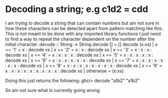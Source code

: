 
# Decoding a string; e.g c1d2 = cdd

I am trying to decode a string that can contain numbers but am not sure in how these characters can be detected apart from pattern matching like this.
This is not meant to be done with any imported library functions I just need to find a way to repeat the character dependent on the number after the initial character.
decode :: String -> String
decode [] = []
decode (x:xs)
    | x == '1' = x : decode xs
    | x == '2' = x : x : decode xs
    | x == '3' = x : x : x : decode xs
    | x == '4' = x : x : x : x : decode xs
    | x == '5' = x : x : x : x : x : decode xs
    | x == '6' = x : x : x : x : x : x : decode xs
    | x == '7' = x : x : x : x : x : x : x : decode xs
    | x == '8' = x : x : x : x : x : x : x : x : decode xs
    | x == '9' = x : x : x : x : x : x : x : x : x : decode xs
    | otherwise = (x:xs)

Doing this just returns the following:
ghci> decode "a1b2"
"a1b2"

So am not sure what is currently going wrong

        